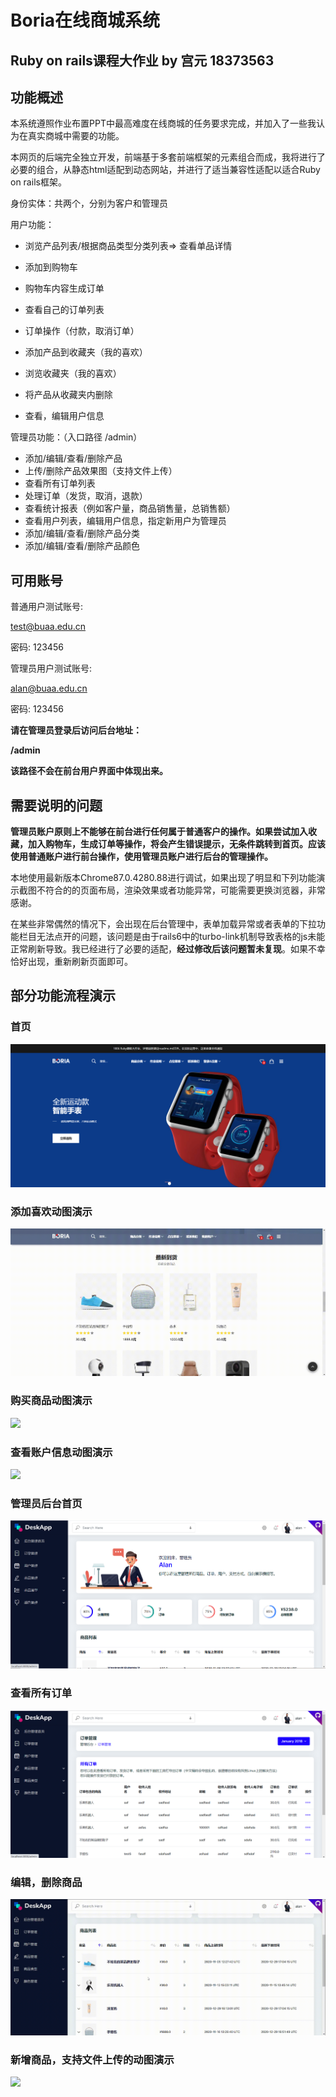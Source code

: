 # Boria在线商城系统

## Ruby on rails课程大作业                 by        宫元    18373563

## 功能概述

本系统遵照作业布置PPT中最高难度在线商城的任务要求完成，并加入了一些我认为在真实商城中需要的功能。

本网页的后端完全独立开发，前端基于多套前端框架的元素组合而成，我将进行了必要的组合，从静态html适配到动态网站，并进行了适当兼容性适配以适合Ruby on rails框架。

身份实体：共两个，分别为客户和管理员

用户功能：

* 浏览产品列表/根据商品类型分类列表=> 查看单品详情

* 添加到购物车

* 购物车内容生成订单

* 查看自己的订单列表

* 订单操作（付款，取消订单）

* 添加产品到收藏夹（我的喜欢）

* 浏览收藏夹（我的喜欢）

* 将产品从收藏夹内删除

* 查看，编辑用户信息

管理员功能：（入口路径  /admin）

* 添加/编辑/查看/删除产品
* 上传/删除产品效果图（支持文件上传）
* 查看所有订单列表
* 处理订单（发货，取消，退款）
* 查看统计报表（例如客户量，商品销售量，总销售额）
* 查看用户列表，编辑用户信息，指定新用户为管理员
* 添加/编辑/查看/删除产品分类
* 添加/编辑/查看/删除产品颜色

## 可用账号

普通用户测试账号:

test@buaa.edu.cn

密码: 123456

管理员用户测试账号:

alan@buaa.edu.cn

密码: 123456

**请在管理员登录后访问后台地址：**

**/admin**

**该路径不会在前台用户界面中体现出来。**

## 需要说明的问题

**管理员账户原则上不能够在前台进行任何属于普通客户的操作。如果尝试加入收藏，加入购物车，生成订单等操作，将会产生错误提示，无条件跳转到首页。应该使用普通账户进行前台操作，使用管理员账户进行后台的管理操作。**

本地使用最新版本Chrome87.0.4280.88进行调试，如果出现了明显和下列功能演示截图不符合的的页面布局，渲染效果或者功能异常，可能需要更换浏览器，非常感谢。

在某些非常偶然的情况下，会出现在后台管理中，表单加载异常或者表单的下拉功能栏目无法点开的问题，该问题是由于rails6中的turbo-link机制导致表格的js未能正常刷新导致。我已经进行了必要的适配，**经过修改后该问题暂未复现**。如果不幸恰好出现，重新刷新页面即可。

## 部分功能流程演示

### 首页

![](.\ReadmePic\frontpage.png)

### 添加喜欢动图演示

![](.\ReadmePic\添加喜欢.gif)

### 购买商品动图演示

![](.\ReadmePic\购买商品.gif)

### 查看账户信息动图演示

![](.\ReadmePic\查看账户信息.gif)

### 管理员后台首页

![](.\ReadmePic\管理员后台.png)

### 查看所有订单

![](.\ReadmePic\管理员-查看所有订单.png)

### 编辑，删除商品

![](.\ReadmePic\编辑商品入口流程.gif)

### 新增商品，支持文件上传的动图演示

![](.\ReadmePic\新增商品.gif)


